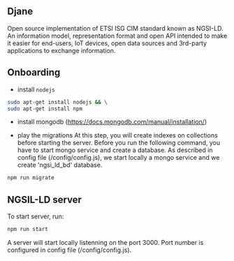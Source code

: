 ## Djane 
Open source implementation of ETSI ISG CIM standard known as NGSI-LD. An information model, representation format and open API intended to make it easier for end-users, IoT devices, open data sources and 3rd-party applications to exchange information.

## Onboarding
* install `nodejs` 

```bash
sudo apt-get install nodejs && \
sudo apt-get install npm 
```

* install mongodb (https://docs.mongodb.com/manual/installation/)

* play the migrations
At this step, you will create indexes on collections before starting the server.
Before you run the following command, you have to start mongo service and create a database. 
As described in config file (/config/config.js), we start locally a mongo service and we create 'ngsi_ld_bd' database.  

```bash
npm run migrate
```

## NGSIL-LD server 
To start server, run: 
```bash
npm run start
```
A server will start locally listenning on the port 3000. Port number is configured in config file (/config/config.js). 